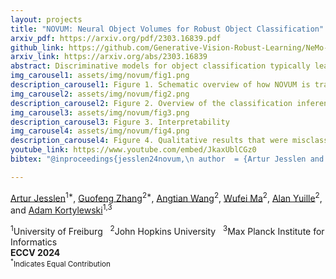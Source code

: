```yaml
---
layout: projects
title: "NOVUM: Neural Object Volumes for Robust Object Classification"
arxiv_pdf: https://arxiv.org/pdf/2303.16839.pdf
github_link: https://github.com/Generative-Vision-Robust-Learning/NeMo-Classification
arxiv_link: https://arxiv.org/abs/2303.16839
abstract: Discriminative models for object classification typically learn image-based representations that do not capture the compositional and 3D nature of objects. In this work, we show that explicitly integrating 3D compositional object representations into deep networks for image classification leads to a largely enhanced generalization in out-of-distribution scenarios. In particular, we introduce a novel architecture, referred to as NOVUM, that consists of a feature extractor and a neural object volume for every target object class. Each neural object volume is a composition of 3D Gaussians that emit feature vectors. This compositional object representation allows for a highly robust and fast estimation of the object class by independently matching the features of the 3D Gaussians of each category to features extracted from an input image. Additionally, the object pose can be estimated via inverse rendering of the corresponding neural object volume. To enable the classification of objects, the neural features at each 3D Gaussian are trained discriminatively to be distinct from (i) the features of 3D Gaussians in other categories, (ii) features of other 3D Gaussians of the same object, and (iii) the background features. Our experiments show that NOVUM offers intriguing advantages over standard architectures due to the 3D compositional structure of the object representation, namely (1) An exceptional robustness across a spectrum of real-world and synthetic out-of-distribution shifts and (2) an enhanced human interpretability compared to standard models, all while maintaining real-time inference and a competitive accuracy on in-distribution data.
img_carousel1: assets/img/novum/fig1.png
description_carousel1: Figure 1. Schematic overview of how NOVUM is trained.
img_carousel2: assets/img/novum/fig2.png
description_carousel2: Figure 2. Overview of the classification inference pipeline.
img_carousel3: assets/img/novum/fig3.png
description_carousel3: Figure 3. Interpretability
img_carousel4: assets/img/novum/fig4.png
description_carousel4: Figure 4. Qualitative results that were misclassified by ViT-b-16.
youtube_link: https://www.youtube.com/embed/JkaxUblCGz0
bibtex: "@inproceedings{jesslen24novum,\n author  = {Artur Jesslen and Guofeng Zhang and Angtian Wang and Wufei Ma and Alan Yuille and Adam Kortylewski},\n title   = {NOVUM: Neural Object Volumes for Robust Object Classification},\n booktitle = {ECCV},\n year    = {2024}\n }"		

---
```


[Artur Jesslen](https://artur.jesslen.ch)<sup>1\*</sup>, [Guofeng Zhang](https://openreview.net/profile?id=~Guofeng_Zhang4)<sup>2\*</sup>, [Angtian Wang](https://angtianwang.github.io)<sup>2</sup>, [Wufei Ma](https://wufeim.github.io)<sup>2</sup>, [Alan Yuille](https://www.cs.jhu.edu/~ayuille/)<sup>2</sup>, and [Adam Kortylewski](https://gvrl.mpi-inf.mpg.de)<sup>1,3</sup>

<div class="is-size-5 publication-authors">
<span class="author-block">
<sup>1</sup>University of Freiburg &nbsp;
<sup>2</sup>John Hopkins University &nbsp;
<sup>3</sup>Max Planck Institute for Informatics
<br>
<strong>ECCV 2024</strong>
</span>
<span class="eql-cntrb"><small><br><sup>*</sup>Indicates Equal Contribution</small></span>
</div>
